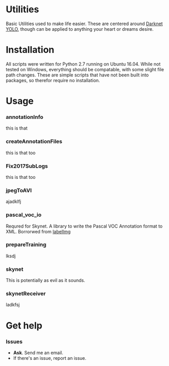 # Utilities

Basic Utilities used to make life easier. These are centered around [Darknet YOLO](https://pjreddie.com/darknet/yolo/), though can be applied to anything your heart or dreams desire.


# Installation

All scripts were written for Python 2.7 running on Ubuntu 16.04. While not tested on Windows, everything should be compatable, with some slight file path changes. These are simple scripts that have not been built into packages, so therefor require no installation. 

# Usage

### annotationInfo
this is that

### createAnnotationFiles
this is that too

### Fix2017SubLogs
this is that too

### jpegToAVI
ajadklfj

### pascal_voc_io
Requred for Skynet. A library to write the Pascal VOC Annotation format to XML. Borrorwed from [labelImg](https://github.com/tzutalin/labelImg)

### prepareTraining
lksdj

### skynet
This is potentially as evil as it sounds.

### skynetReceiver
ladkfsj


# Get help

### Issues
* **Ask**. Send me an email.
* If there's an issue, report an issue.
